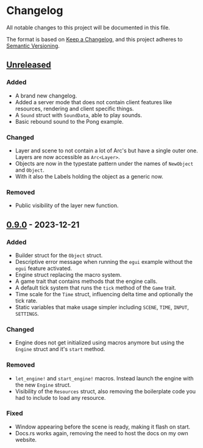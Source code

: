 # Changelog

All notable changes to this project will be documented in this file.

The format is based on [Keep a Changelog](https://keepachangelog.com/en/1.1.0/),
and this project adheres to [Semantic Versioning](https://semver.org/spec/v2.0.0.html).

## [Unreleased]

### Added

- A brand new changelog.
- Added a server mode that does not contain client features like resources, rendering and client specific things.
- A `Sound` struct with `SoundData`, able to play sounds.
- Basic rebound sound to the Pong example.

### Changed

- Layer and scene to not contain a lot of Arc's but have a single outer one. Layers are now accessible as `Arc<Layer>`.
- Objects are now in the typestate pattern under the names of `NewObject` and `Object`.
- With it also the Labels holding the object as a generic now.

### Removed

- Public visibility of the layer new function.

## [0.9.0] - 2023-12-21

### Added

- Builder struct for the `Object` struct.
- Descriptive error message when running the `egui` example without the `egui` feature activated.
- Engine struct replacing the macro system.
- A game trait that contains methods that the engine calls.
- A default tick system that runs the `tick` method of the `Game` trait.
- Time scale for the `Time` struct, influencing delta time and optionally the tick rate.
- Static variables that make usage simpler including `SCENE`, `TIME`, `INPUT`, `SETTINGS`.

### Changed

- Engine does not get initialized using macros anymore but using the `Engine` struct and it's `start` method.

### Removed

- `let_engine!` and `start_engine!` macros. Instead launch the engine with the new `Engine` struct.
- Visibility of the `Resources` struct, also removing the boilerplate code you had to include to load any resource.

### Fixed

- Window appearing before the scene is ready, making it flash on start.
- Docs.rs works again, removing the need to host the docs on my own website.

[unreleased]: https://github.com/Letronix624/let-engine/compare/0.9.0...main
[0.9.0]: https://github.com/Letronix624/let-engine/releases/tag/0.9.0
